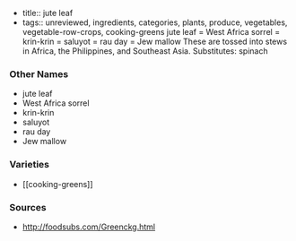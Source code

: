 - title:: jute leaf
- tags:: unreviewed, ingredients, categories, plants, produce, vegetables, vegetable-row-crops, cooking-greens
jute leaf = West Africa sorrel = krin-krin = saluyot = rau day = Jew mallow These are tossed into stews in Africa, the Philippines, and Southeast Asia. Substitutes: spinach

### Other Names

* jute leaf
* West Africa sorrel
* krin-krin
* saluyot
* rau day
* Jew mallow

### Varieties

* [[cooking-greens]]

### Sources
* http://foodsubs.com/Greenckg.html
